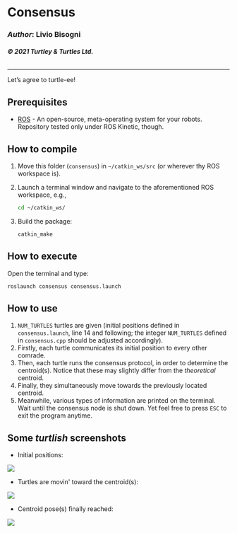 # __Consensus__

### _Author_: Livio Bisogni
###### __&copy; 2021 Turtley & Turtles Ltd.__
___
Let’s agree to turtle-ee!

## Prerequisites

* [ROS](http://wiki.ros.org/ROS/Installation) - An open-source, meta-operating system for your robots. Repository tested only under ROS Kinetic, though.

## How to compile
1. Move this folder (`consensus`) in `~/catkin_ws/src` (or wherever thy ROS workspace is).
2. Launch a terminal window and navigate to the aforementioned ROS workspace, e.g.,

	```bash
	cd ~/catkin_ws/
	```
3. Build the package:

	```bash
	catkin_make
	```

## How to execute
Open the terminal and type:

```bash
roslaunch consensus consensus.launch
```

## How to use

1. `NUM_TURTLES` turtles are given (initial positions defined in `consensus.launch`, line 14 and following; the integer `NUM_TURTLES` defined in `consensus.cpp` should be adjusted accordingly).
2. Firstly, each turtle communicates its initial position to every other comrade.
3. Then, each turtle runs the consensus protocol, in order to determine the centroid(s). Notice that these may slightly differ from the _theoretical_ centroid.
4. Finally, they simultaneously move towards the previously located centroid.
5. Meanwhile, various types of information are printed on the terminal. Wait until the consensus node is shut down. Yet feel free to press `ESC` to exit the program anytime.

## Some _turtlish_ screenshots

* Initial positions:

![](img/c1.png)

* Turtles are movin' toward the centroid(s):

![](img/c2.png)

* Centroid pose(s) finally reached:

![](img/c3.png)
